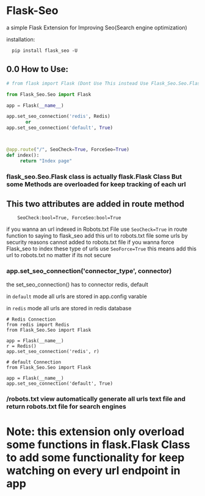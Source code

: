 # Flask-Seo
a simple Flask Extension for Improving Seo(Search engine optimization)



installation:

      pip install flask_seo -U




## 0.0 How to Use:


```python
# from flask import Flask (Dont Use This instead Use Flask_Seo.Seo.Flask class)

from Flask_Seo.Seo import Flask

app = Flask(__name__)

app.set_seo_connection('redis', Redis) 
       or
app.set_seo_connection('default', True) 



@app.route("/", SeoCheck=True, ForceSeo=True)
def index():
     return "Index page"

```

### flask_seo.Seo.Flask class is actually flask.Flask Class But some Methods are overloaded for keep tracking of each url 

## This two attributes are added in route method 
  
        SeoCheck:bool=True, ForceSeo:bool=True

if you wanna an url indexed in Robots.txt File use `SeoCheck=True` in route function to saying to flask_seo add this url to robots.txt file
some urls by security reasons cannot added to robots.txt file if you wanna force Flask_seo to index these type of urls use `SeoForce=True` this means
add this url to robots.txt no matter if its not secure


### app.set_seo_connection('connector_type',  connector)
the set_seo_connection() has to connector redis, default 

in `default` mode all urls are stored in app.config varable

in `redis` mode all urls are stored in redis database

```
# Redis Connection
from redis import Redis
from Flask_Seo.Seo import Flask

app = Flask(__name__)
r = Redis()
app.set_seo_connection('redis', r)
```


```
# default Connection
from Flask_Seo.Seo import Flask

app = Flask(__name__)
app.set_seo_connection('default', True)
```



### /robots.txt view automatically generate all urls text file and return robots.txt file for search engines


# Note: this extension only overload some functions in flask.Flask Class to add some functionality for keep watching on every url endpoint in app



  
